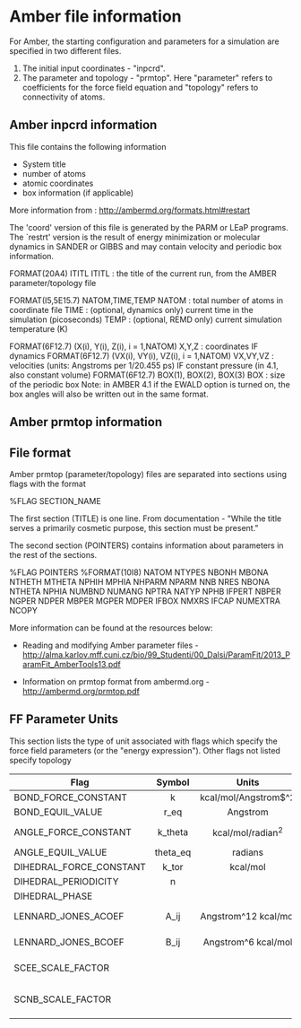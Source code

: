 # Amber file information

For Amber, the starting configuration and parameters for a simulation are specified in two different files.

1. The initial input coordinates - "inpcrd".
2. The parameter and topology - "prmtop".
Here "parameter" refers to coefficients for the force field equation and "topology" refers to connectivity 
of atoms.

## Amber inpcrd information

This file contains the following information
* System title
* number of atoms
* atomic coordinates
* box information (if applicable)

More information from : http://ambermd.org/formats.html#restart

The 'coord' version of this file is generated by the PARM or LEaP programs. 
The `restrt' version is the result of energy minimization or molecular dynamics in SANDER or GIBBS and 
may contain velocity and periodic box information.

FORMAT(20A4) ITITL
  ITITL  : the title of the current run, from the AMBER
           parameter/topology file

FORMAT(I5,5E15.7) NATOM,TIME,TEMP
  NATOM  : total number of atoms in coordinate file
  TIME   : (optional, dynamics only) current time in the simulation (picoseconds)
  TEMP   : (optional, REMD only) current simulation temperature (K)

FORMAT(6F12.7) (X(i), Y(i), Z(i), i = 1,NATOM)
  X,Y,Z  : coordinates
IF dynamics
FORMAT(6F12.7) (VX(i), VY(i), VZ(i), i = 1,NATOM)
  VX,VY,VZ : velocities (units: Angstroms per 1/20.455 ps)
IF constant pressure (in 4.1, also constant volume)
FORMAT(6F12.7) BOX(1), BOX(2), BOX(3)
  BOX    : size of the periodic box
Note: in AMBER 4.1 if the EWALD option is turned on, the box angles will also be written out in the same format.


## Amber prmtop information

## File format
Amber prmtop (parameter/topology) files are separated into sections using flags with the format

%FLAG SECTION_NAME

The first section (TITLE) is one line.  From documentation - "While the title serves a primarily cosmetic 
purpose, this section must be present."

The second section (POINTERS) contains information about parameters in the rest of the sections.

%FLAG POINTERS
%FORMAT(10I8)
NATOM  NTYPES NBONH  MBONA  NTHETH MTHETA NPHIH  MPHIA  NHPARM NPARM
NNB    NRES   NBONA  NTHETA NPHIA  NUMBND NUMANG NPTRA  NATYP  NPHB
IFPERT NBPER  NGPER  NDPER  MBPER  MGPER  MDPER  IFBOX  NMXRS  IFCAP
NUMEXTRA NCOPY

More information can be found at the resources below:

* Reading and modifying Amber parameter files - http://alma.karlov.mff.cuni.cz/bio/99_Studenti/00_Dalsi/ParamFit/2013_ParamFit_AmberTools13.pdf

* Information on prmtop format from ambermd.org - http://ambermd.org/prmtop.pdf


## FF Parameter Units

This section lists the type of unit associated with flags which specify the force
field parameters (or the "energy expression"). Other flags not listed specify topology

Flag                     | Symbol            | Units                   | Special notes
 -----------------       | :--------: | :---------------------: | :-----------
 BOND_FORCE_CONSTANT     | k          | kcal/mol/Angstrom$^2    | (1/2)k(r-r_eq)
 BOND_EQUIL_VALUE        | r_eq       | Angstrom                | (1/2)k(r-r_eq)
 ANGLE_FORCE_CONSTANT    | k_theta    | kcal/mol/radian$^2$     | (1/2)k_theta(theta-theta_eq)
 ANGLE_EQUIL_VALUE       | theta_eq   | radians                 |
 DIHEDRAL_FORCE_CONSTANT | k_tor      | kcal/mol                |
 DIHEDRAL_PERIODICITY    | n          |                         |
 DIHEDRAL_PHASE          |            |                         |
 LENNARD_JONES_ACOEF     | A_ij       | Angstrom^12 kcal/mol    | Used in prmtop file only
 LENNARD_JONES_BCOEF     | B_ij       | Angstrom^6 kcal/mol     | Used in prmtop file only
 SCEE_SCALE_FACTOR       |            |                         | Scaling factor for 1-4 electrostatics
SCNB_SCALE_FACTOR       |            |                         | Scaling factor for 1-4 onbonded interactions
